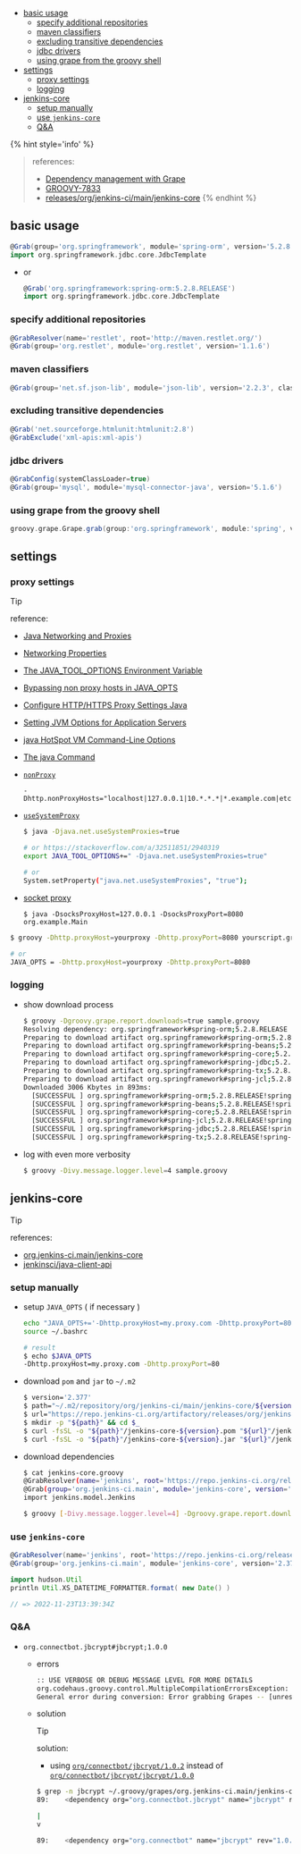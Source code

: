 <!-- START doctoc generated TOC please keep comment here to allow auto update -->
<!-- DON'T EDIT THIS SECTION, INSTEAD RE-RUN doctoc TO UPDATE -->

- [basic usage](#basic-usage)
  - [specify additional repositories](#specify-additional-repositories)
  - [maven classifiers](#maven-classifiers)
  - [excluding transitive dependencies](#excluding-transitive-dependencies)
  - [jdbc drivers](#jdbc-drivers)
  - [using grape from the groovy shell](#using-grape-from-the-groovy-shell)
- [settings](#settings)
  - [proxy settings](#proxy-settings)
  - [logging](#logging)
- [jenkins-core](#jenkins-core)
  - [setup manually](#setup-manually)
  - [use `jenkins-core`](#use-jenkins-core)
  - [Q&A](#qa)

<!-- END doctoc generated TOC please keep comment here to allow auto update -->

{% hint style='info' %}
> references:
> - [Dependency management with Grape](http://docs.groovy-lang.org/latest/html/documentation/grape.html)
> - [GROOVY-7833](https://issues.apache.org/jira/browse/GROOVY-7833)
> - [releases/org/jenkins-ci/main/jenkins-core](https://repo.jenkins-ci.org/artifactory/releases/org/jenkins-ci/main/jenkins-core/)
{% endhint %}

## basic usage
```groovy
@Grab(group='org.springframework', module='spring-orm', version='5.2.8.RELEASE')
import org.springframework.jdbc.core.JdbcTemplate
```

- or
  ```groovy
  @Grab('org.springframework:spring-orm:5.2.8.RELEASE')
  import org.springframework.jdbc.core.JdbcTemplate
  ```

### specify additional repositories
```groovy
@GrabResolver(name='restlet', root='http://maven.restlet.org/')
@Grab(group='org.restlet', module='org.restlet', version='1.1.6')
```

### maven classifiers
```groovy
@Grab(group='net.sf.json-lib', module='json-lib', version='2.2.3', classifier='jdk15')
```

### excluding transitive dependencies
```groovy
@Grab('net.sourceforge.htmlunit:htmlunit:2.8')
@GrabExclude('xml-apis:xml-apis')
```

### jdbc drivers
```groovy
@GrabConfig(systemClassLoader=true)
@Grab(group='mysql', module='mysql-connector-java', version='5.1.6')
```

### using grape from the groovy shell
```groovy
groovy.grape.Grape.grab(group:'org.springframework', module:'spring', version:'2.5.6')
```

## settings

### proxy settings

> [!TIP]
> reference:
> - [Java Networking and Proxies](https://docs.oracle.com/javase/8/docs/technotes/guides/net/proxies.html)
> - [Networking Properties](https://docs.oracle.com/javase/7/docs/api/java/net/doc-files/net-properties.html)
> - [The JAVA_TOOL_OPTIONS Environment Variable](https://docs.oracle.com/javase/8/docs/technotes/guides/troubleshoot/envvars002.html)
> - [Bypassing non proxy hosts in JAVA_OPTS](https://stackoverflow.com/a/31062162/2940319)
> - [Configure HTTP/HTTPS Proxy Settings Java](https://memorynotfound.com/configure-http-proxy-settings-java/)
> - [Setting JVM Options for Application Servers](https://community.jaspersoft.com/documentation/jasperreports-server-community-install-guide/v56/setting-jvm-options-application)
> - [java HotSpot VM Command-Line Options](https://docs.oracle.com/javase/8/docs/technotes/guides/troubleshoot/clopts001.html)
> - [The java Command](https://docs.oracle.com/en/java/javase/13/docs/specs/man/java.html)
>
> - [`nonProxy`](https://stackoverflow.com/a/120802/2940319)
>   ```
>   -Dhttp.nonProxyHosts="localhost|127.0.0.1|10.*.*.*|*.example.com|etc"
>   ```
> - [`useSystemProxy`](https://stackoverflow.com/a/27919196/2940319)
>   ```bash
>   $ java -Djava.net.useSystemProxies=true
>
>   # or https://stackoverflow.com/a/32511851/2940319
>   export JAVA_TOOL_OPTIONS+=" -Djava.net.useSystemProxies=true"
>
>   # or
>   System.setProperty("java.net.useSystemProxies", "true");
>   ```
> - [socket proxy](https://stackoverflow.com/a/47583369/2940319)
>   ```
>   $ java -DsocksProxyHost=127.0.0.1 -DsocksProxyPort=8080 org.example.Main
>   ```

```bash
$ groovy -Dhttp.proxyHost=yourproxy -Dhttp.proxyPort=8080 yourscript.groovy

# or
JAVA_OPTS = -Dhttp.proxyHost=yourproxy -Dhttp.proxyPort=8080
```

### logging

- show download process
  ```bash
  $ groovy -Dgroovy.grape.report.downloads=true sample.groovy
  Resolving dependency: org.springframework#spring-orm;5.2.8.RELEASE {default=[default]}
  Preparing to download artifact org.springframework#spring-orm;5.2.8.RELEASE!spring-orm.jar
  Preparing to download artifact org.springframework#spring-beans;5.2.8.RELEASE!spring-beans.jar
  Preparing to download artifact org.springframework#spring-core;5.2.8.RELEASE!spring-core.jar
  Preparing to download artifact org.springframework#spring-jdbc;5.2.8.RELEASE!spring-jdbc.jar
  Preparing to download artifact org.springframework#spring-tx;5.2.8.RELEASE!spring-tx.jar
  Preparing to download artifact org.springframework#spring-jcl;5.2.8.RELEASE!spring-jcl.jar
  Downloaded 3006 Kbytes in 893ms:
    [SUCCESSFUL ] org.springframework#spring-orm;5.2.8.RELEASE!spring-orm.jar (202ms)
    [SUCCESSFUL ] org.springframework#spring-beans;5.2.8.RELEASE!spring-beans.jar (154ms)
    [SUCCESSFUL ] org.springframework#spring-core;5.2.8.RELEASE!spring-core.jar (175ms)
    [SUCCESSFUL ] org.springframework#spring-jcl;5.2.8.RELEASE!spring-jcl.jar (112ms)
    [SUCCESSFUL ] org.springframework#spring-jdbc;5.2.8.RELEASE!spring-jdbc.jar (132ms)
    [SUCCESSFUL ] org.springframework#spring-tx;5.2.8.RELEASE!spring-tx.jar (111ms)
  ```

- log with even more verbosity
  ```bash
  $ groovy -Divy.message.logger.level=4 sample.groovy
  ```


## jenkins-core

> [!TIP]
> references:
> - [org.jenkins-ci.main/jenkins-core](https://repo.jenkins-ci.org/artifactory/releases/org/jenkins-ci/main/jenkins-core/)
> - [jenkinsci/java-client-api](https://github.com/jenkinsci/java-client-api)

### setup manually

- setup `JAVA_OPTS` ( if necessary )
  ```bash
  echo "JAVA_OPTS+='-Dhttp.proxyHost=my.proxy.com -Dhttp.proxyPort=80'" >> ~/.bashrc
  source ~/.bashrc

  # result
  $ echo $JAVA_OPTS
  -Dhttp.proxyHost=my.proxy.com -Dhttp.proxyPort=80
  ```
- download `pom` and `jar` to `~/.m2`
  ```bash
  $ version='2.377'
  $ path="~/.m2/repository/org/jenkins-ci/main/jenkins-core/${version}"
  $ url="https://repo.jenkins-ci.org/artifactory/releases/org/jenkins-ci/main/jenkins-core/${version}"
  $ mkdir -p "${path}" && cd $_
  $ curl -fsSL -o "${path}"/jenkins-core-${version}.pom "${url}"/jenkins-core-${version}.pom
  $ curl -fsSL -o "${path}"/jenkins-core-${version}.jar "${url}"/jenkins-core-${version}.jar
  ```

- download dependencies
  ```bash
  $ cat jenkins-core.groovy
  @GrabResolver(name='jenkins', root='https://repo.jenkins-ci.org/releases')
  @Grab(group='org.jenkins-ci.main', module='jenkins-core', version='2.377')
  import jenkins.model.Jenkins

  $ groovy [-Divy.message.logger.level=4] -Dgroovy.grape.report.downloads=true jenkins-core.groovy
  ```

### use `jenkins-core`
```groovy
@GrabResolver(name='jenkins', root='https://repo.jenkins-ci.org/releases')
@Grab(group='org.jenkins-ci.main', module='jenkins-core', version='2.377')

import hudson.Util
println Util.XS_DATETIME_FORMATTER.format( new Date() )

// => 2022-11-23T13:39:34Z
```

### Q&A

- `org.connectbot.jbcrypt#jbcrypt;1.0.0`
  - errors
    ```bash
    :: USE VERBOSE OR DEBUG MESSAGE LEVEL FOR MORE DETAILS
    org.codehaus.groovy.control.MultipleCompilationErrorsException: startup failed:
    General error during conversion: Error grabbing Grapes -- [unresolved dependency: org.connectbot.jbcrypt#jbcrypt;1.0.0: java.text.ParseException: project must be the root tag]
    ```
  - solution

    > [!TIP]
    > solution:
    > - using [`org/connectbot/jbcrypt/1.0.2`](https://repo.jenkins-ci.org/artifactory/public/org/connectbot/jbcrypt/1.0.2/) instead of [`org/connectbot/jbcrypt/jbcrypt/1.0.0`](https://repo.jenkins-ci.org/artifactory/public/org/connectbot/jbcrypt/jbcrypt/1.0.0/)

    ```bash
    $ grep -n jbcrypt ~/.groovy/grapes/org.jenkins-ci.main/jenkins-core/ivy-2.377.xml
    89:    <dependency org="org.connectbot.jbcrypt" name="jbcrypt" rev="1.0.0" force="true" conf="compile->compile(*),master(*);runtime->runtime(*)"/>

    |
    v

    89:    <dependency org="org.connectbot" name="jbcrypt" rev="1.0.2" force="true" conf="compile->compile(*),master(*);runtime->runtime(*)"/>
    ```
